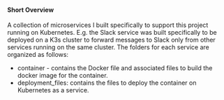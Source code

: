 #### Short Overview

A collection of microservices I built specifically to support this project running on Kubernetes. E.g. the Slack service was built specifically to be deployed on a K3s cluster to forward messages to Slack only from other services running on the same cluster. The folders for each service are organized as follows:
* container - contains the Docker file and associated files to build the docker image for the container. 
* deployment_files: contains the files to deploy the container on Kubernetes as a service. 

